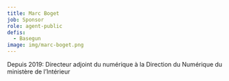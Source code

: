 ```yaml
---
title: Marc Boget
job: Sponsor
role: agent-public
defis:
  - Basegun
image: img/marc-boget.png
---
```

Depuis 2019: Directeur adjoint du numérique à la Direction du Numérique du ministère de l’Intérieur
